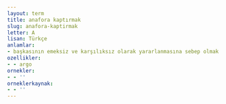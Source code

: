 ```yaml
---
layout: term
title: anafora kaptırmak
slug: anafora-kaptirmak
letter: A
lisan: Türkçe
anlamlar:
- başkasının emeksiz ve karşılıksız olarak yararlanmasına sebep olmak
ozellikler:
- - argo
ornekler:
- - ''
orneklerkaynak:
- - ''
---
```

